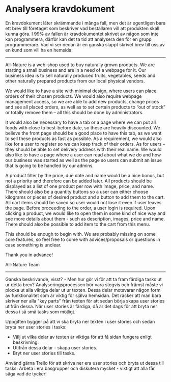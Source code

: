 # Analysera kravdokument

En kravdokument låter skrämmande i många fall, men det är egentligen bara ett brev till företaget som beskriver vad beställaren vill att produkten skall kunna göra. I 99% av fallen är kravdokumentet skrivet av någon som inte kan programmera, därför kan det ta tid att analysera den för en grupp programmerare. Vad vi ser nedan är en ganska slappt skrivet brev till oss av en kund som vill ha en hemsida:

---

All-Nature is a web-shop used to buy naturally grown products. We are starting a small business and are in a need of a webpage for it. Our business idea is to sell naturally produced fruits, vegetables, seeds and other naturally prepared products from our local physical vendors.

We would like to have a site with minimal design, where users can place orders of their chosen products. We would also require webpage management access, so we are able to add new products, change prices and see all placed orders, as well as to set certain products to “out of stock” or totally remove them – all this should be done by administrators.

It would also be necessary to have a tab or a page where we can put all foods with close to best-before date, so these are heavily discounted. We believe the front page should be a good place to have this tab, as we want to sell these products as fast as possible. As a requirement, we would also like for a user to register so we can keep track of their orders. As for users – they should be able to set delivery address with their real name. We would also like to have a page where a user can read about what we do and how our business was started as well as the page so users can submit an issue that is going to be handled by our admins.

A product filter by the price, due date and name would be a nice bonus, but not a priority and therefore can be added later. All products should be displayed as a list of one product per row with image, price, and name. There should also be a quantity buttons so a user can either choose kilograms or pieces of desired product and a button to add them to the cart. All cart items should be saved so user would not lose it even if user leaves the page. Before proceeding to the order, a user login is required. Upon clicking a product, we would like to open them in some kind of nice way and see more details about them - such as description, images, price and name. There should also be possible to add item to the cart from this menu.

This should be enough to begin with. We are probably missing on some core features, so feel free to come with advices/proposals or questions in case something is unclear.

Thank you in advance!

All-Nature Team

---

Ganska beskrivande, visst? - Men hur gör vi för att ta fram färdiga tasks ut ur detta brev? Analyseringsprocessen bör vara stegvis och främst måste vi plocka ut alla viktiga delar ut ur texten. Dessa delar motsvarar någon form av funktionalitet som är viktig för själva hemsidan. Det räcker att man bara skriver ner alla "key parts" från texten för att sedan börja skapa user stories utifrån dessa. När user stories är färdiga, då är det dags för att bryta ner dessa i så små tasks som möjligt.

Uppgiften bygger på att vi ska bryta ner texten i user stories och sedan bryta ner user stories i tasks:

- Välj ut vilka delar av texten är viktiga för att få sidan fungera enligt beskrivning.
- Utifrån dessa delar - skapa user stories.
- Bryt ner user stories till tasks.
  
Använd gärna Trello för att skriva ner era user stories och bryta ut dessa till tasks. Arbeta i era basgrupper och diskutera mycket - viktigt att alla får säga vad de tycker!

